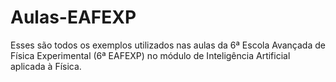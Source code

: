 # Aulas-EAFEXP

Esses são todos os exemplos utilizados nas aulas da 6ª Escola Avançada de Física Experimental (6ª EAFEXP) no módulo de Inteligência Artificial aplicada à Física.
